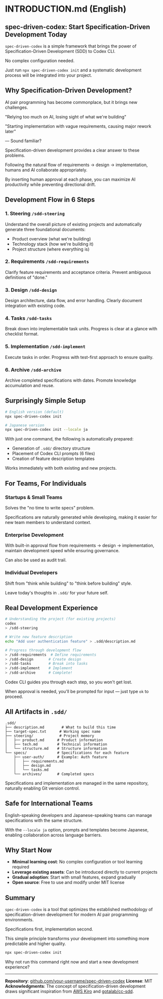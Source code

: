 # INTRODUCTION.md (English)

## spec-driven-codex: Start Specification-Driven Development Today

`spec-driven-codex` is a simple framework that brings the power of Specification-Driven Development (SDD) to Codex CLI.

No complex configuration needed.

Just run `npx spec-driven-codex init` and a systematic development process will be integrated into your project.

## Why Specification-Driven Development?

AI pair programming has become commonplace, but it brings new challenges.

"Relying too much on AI, losing sight of what we're building"

"Starting implementation with vague requirements, causing major rework later"

— Sound familiar?

Specification-driven development provides a clear answer to these problems.

Following the natural flow of requirements → design → implementation, humans and AI collaborate appropriately.

By inserting human approval at each phase, you can maximize AI productivity while preventing directional drift.

## Development Flow in 6 Steps

### 1. **Steering** `/sdd-steering`
Understand the overall picture of existing projects and automatically generate three foundational documents:
- Product overview (what we're building)
- Technology stack (how we're building it)
- Project structure (where everything is)

### 2. **Requirements** `/sdd-requirements`
Clarify feature requirements and acceptance criteria. Prevent ambiguous definitions of "done."

### 3. **Design** `/sdd-design`
Design architecture, data flow, and error handling. Clearly document integration with existing code.

### 4. **Tasks** `/sdd-tasks`
Break down into implementable task units. Progress is clear at a glance with checklist format.

### 5. **Implementation** `/sdd-implement`
Execute tasks in order. Progress with test-first approach to ensure quality.

### 6. **Archive** `/sdd-archive`
Archive completed specifications with dates. Promote knowledge accumulation and reuse.

## Surprisingly Simple Setup

```bash
# English version (default)
npx spec-driven-codex init

# Japanese version
npx spec-driven-codex init --locale ja
```

With just one command, the following is automatically prepared:
- Generation of `.sdd/` directory structure
- Placement of Codex CLI prompts (6 files)
- Creation of feature description templates

Works immediately with both existing and new projects.

## For Teams, For Individuals

### Startups & Small Teams
Solves the "no time to write specs" problem.

Specifications are naturally generated while developing, making it easier for new team members to understand context.

### Enterprise Development
With built-in approval flow from requirements → design → implementation, maintain development speed while ensuring governance.

Can also be used as audit trail.

### Individual Developers
Shift from "think while building" to "think before building" style.

Leave today's thoughts in `.sdd/` for your future self.

## Real Development Experience

```bash
# Understanding the project (for existing projects)
codex
> /sdd-steering

# Write new feature description
echo "Add user authentication feature" > .sdd/description.md

# Progress through development flow
> /sdd-requirements  # Define requirements
> /sdd-design       # Create design
> /sdd-tasks        # Break into tasks
> /sdd-implement    # Implement
> /sdd-archive      # Complete!
```

Codex CLI guides you through each step, so you won't get lost.

When approval is needed, you'll be prompted for input — just type `ok` to proceed.

## All Artifacts in `.sdd/`

```
.sdd/
├── description.md        # What to build this time
├── target-spec.txt      # Working spec name
├── steering/            # Project memory
│   ├── product.md      # Product information
│   ├── tech.md         # Technical information
│   └── structure.md    # Structure information
└── specs/              # Specifications for each feature
    ├── user-auth/      # Example: Auth feature
    │   ├── requirements.md
    │   ├── design.md
    │   └── tasks.md
    └── archives/       # Completed specs
```

Specifications and implementation are managed in the same repository, naturally enabling Git version control.

## Safe for International Teams

English-speaking developers and Japanese-speaking teams can manage specifications with the same structure.

With the `--locale ja` option, prompts and templates become Japanese, enabling collaboration across language barriers.

## Why Start Now

- **Minimal learning cost**: No complex configuration or tool learning required
- **Leverage existing assets**: Can be introduced directly to current projects
- **Gradual adoption**: Start with small features, expand gradually
- **Open source**: Free to use and modify under MIT license

## Summary

`spec-driven-codex` is a tool that optimizes the established methodology of specification-driven development for modern AI pair programming environments.

Specifications first, implementation second.

This simple principle transforms your development into something more predictable and higher quality.

```bash
npx spec-driven-codex init
```

Why not run this command right now and start a new development experience?

---

**Repository**: [github.com/your-username/spec-driven-codex](https://github.com/your-username/spec-driven-codex)
**License**: MIT
**Acknowledgments**: The concept of specification-driven development draws significant inspiration from [AWS Kiro](https://kiro.dev) and [gotalab/cc-sdd](https://github.com/gotalab/cc-sdd).
